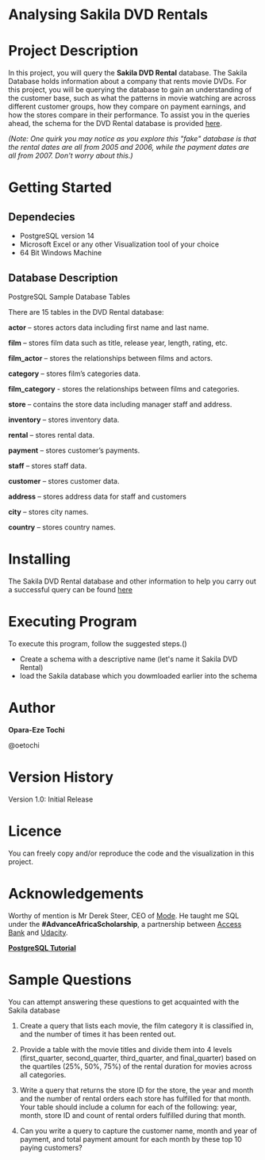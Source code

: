 # **Analysing Sakila DVD Rentals**
# Project Description

In this project, you will query the **Sakila DVD Rental** database. The Sakila Database holds information about a company that rents movie DVDs. For this project, you will be querying the database to gain an understanding of the customer base, such as what the patterns in movie watching are across different customer groups, how they compare on payment earnings, and how the stores compare in their performance. To assist you in the queries ahead, the schema for the DVD Rental database is provided [here](https://www.postgresqltutorial.com/wp-content/uploads/2018/03/printable-postgresql-sample-database-diagram.pdf).


*(Note: One quirk you may notice as you explore this "fake" database is that the rental dates are all from 2005 and 2006, while the payment dates are all from 2007. Don't worry about this.)*

# Getting Started

## Dependecies
- PostgreSQL version 14
- Microsoft Excel or any other Visualization tool of your choice
- 64 Bit Windows Machine

## Database Description
PostgreSQL Sample Database Tables

There are 15 tables in the DVD Rental database:

**actor** – stores actors data including first name and last name.

**film** – stores film data such as title, release year, length, rating, etc.

**film_actor** – stores the relationships between films and actors.

**category** – stores film’s categories data.

**film_category** - stores the relationships between films and categories.

**store** – contains the store data including manager staff and address.

**inventory** – stores inventory data.

**rental** – stores rental data.

**payment** – stores customer’s payments.

**staff** – stores staff data.

**customer** – stores customer data.

**address** – stores address data for staff and customers

**city** – stores city names.

**country** – stores country names.

# Installing
The Sakila DVD Rental database and other information to help you carry out a successful query can be found [here](http://www.postgresqltutorial.com/postgresql-sample-database/)
# Executing Program
To execute this program, follow the suggested steps.()
- Create a schema with a descriptive name (let's name it Sakila DVD Rental)
- load the Sakila database which you dowmloaded earlier into the schema
# Author
**Opara-Eze Tochi**

@oetochi
# Version History
Version 1.0: Initial Release 
# Licence 
You can freely copy and/or reproduce the code and the visualization in this project.
# Acknowledgements
Worthy of mention is Mr Derek Steer, CEO of [Mode](www.mode.com). He taught me SQL under the **#AdvanceAfricaScholarship**, a partnership between [Access Bank](https://www.accessbankplc.com/) and [Udacity](https://www.udacity.com/).

[**PostgreSQL Tutorial**](https://www.postgresqltutorial.com/postgresql-sample-database/)

# Sample Questions
You can attempt answering these questions to get acquainted with the Sakila database

1. Create a query that lists each movie, the film category it is classified in, and the number of times it has been rented out.

1. Provide a table with the movie titles and divide them into 4 levels (first_quarter, second_quarter, third_quarter, and final_quarter) based on the quartiles (25%, 50%, 75%) of the rental duration for movies across all categories.

1. Write a query that returns the store ID for the store, the year and month and the number of rental orders each store has fulfilled for that month. Your table should include a column for each of the following: year, month, store ID and count of rental orders fulfilled during that month.

1. Can you write a query to capture the customer name, month and year of payment, 
and total payment amount for each month by these top 10 paying customers?
